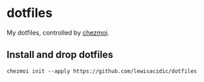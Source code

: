 # dotfiles

My dotfiles, controlled by [chezmoi](https://github.com/twpayne/chezmoi).

## Install and drop dotfiles

```shell
chezmoi init --apply https://github.com/lewisacidic/dotfiles
```

